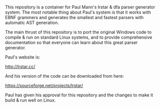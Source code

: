 This repository is a container for Paul Mann's lrstar & dfa parser
generator system.  The most notable thing about Paul's system is that
it works with EBNF grammers and generates the smallest and fastest
parsers with automatic AST generation.

The main thrust of this repository is to port the original Windows
code to compile & run on standard Linux systems, and to provide
comprehensive documentation so that everyone can learn about this
great parser generator.

Paul's website is:

  http://lrstar.cc/

And his version of the code can be downloaded from here:

  https://sourceforge.net/projects/lrstar/

Paul has given his approval for this repository and the changes to
make it build & run well on Linux.

